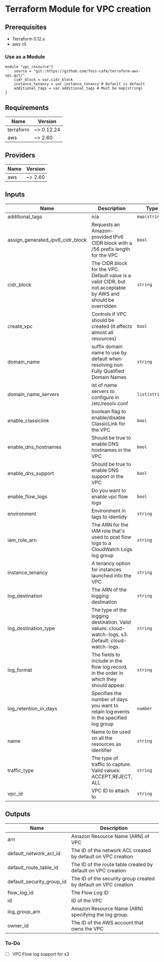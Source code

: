# Terraform Module for VPC creation

## Prerequisites

- Terraform 0.12.x
- aws cli

### Use as a Module

```terrraform
module "vpc_resource"{
    source = "git::https://github.com/foss-cafe/terraform-aws-vpc.git/"
    cidr_block = var.cidr_block
    instance_tenancy = var.instance_tenancy # Default is default
    additional_tags = var.additional_tags # Must be map(string)
}
```
<!-- BEGINNING OF PRE-COMMIT-TERRAFORM DOCS HOOK -->
## Requirements

| Name | Version |
|------|---------|
| terraform | ~> 0.12.24 |
| aws | ~> 2.60 |

## Providers

| Name | Version |
|------|---------|
| aws | ~> 2.60 |

## Inputs

| Name | Description | Type | Default | Required |
|------|-------------|------|---------|:--------:|
| additional\_tags | n/a | `map(string)` | `{}` | no |
| assign\_generated\_ipv6\_cidr\_block | Requests an Amazon-provided IPv6 CIDR block with a /56 prefix length for the VPC | `bool` | `false` | no |
| cidr\_block | The CIDR block for the VPC. Default value is a valid CIDR, but not acceptable by AWS and should be overridden | `string` | `"192.168.0.0/16"` | no |
| create\_vpc | Controls if VPC should be created (it affects almost all resources) | `bool` | `true` | no |
| domain\_name | suffix domain name to use by default when resolving non Fully Qualified Domain Names | `string` | `"ec2.internal"` | no |
| domain\_name\_servers | ist of name servers to configure in /etc/resolv.conf | `list(string)` | <pre>[<br>  "AmazonProvidedDNS"<br>]</pre> | no |
| enable\_classiclink | boolean flag to enable/disable ClassicLink for the VPC | `bool` | `false` | no |
| enable\_dns\_hostnames | Should be true to enable DNS hostnames in the VPC | `bool` | `false` | no |
| enable\_dns\_support | Should be true to enable DNS support in the VPC | `bool` | `true` | no |
| enable\_flow\_logs | Do you want to enable vpc flow logs | `bool` | `true` | no |
| environment | Environment in tags to identidy | `string` | `"Dev"` | no |
| iam\_role\_arn | The ARN for the IAM role that's used to post flow logs to a CloudWatch Logs log group | `string` | `""` | no |
| instance\_tenancy | A tenancy option for instances launched into the VPC | `string` | `"default"` | no |
| log\_destination | The ARN of the logging destination | `string` | `""` | no |
| log\_destination\_type | The type of the logging destination. Valid values: cloud-watch-logs, s3. Default: cloud-watch-logs. | `string` | `"cloud-watch-logs"` | no |
| log\_format | The fields to include in the flow log record, in the order in which they should appear. | `string` | `""` | no |
| log\_retention\_in\_days | Specifies the number of days you want to retain log events in the specified log group | `number` | `90` | no |
| name | Name to be used on all the resources as identifier | `string` | `"Example"` | no |
| traffic\_type | The type of traffic to capture. Valid values: ACCEPT,REJECT, ALL | `string` | `"ALL"` | no |
| vpc\_id | VPC ID to attach to | `string` | `""` | no |

## Outputs

| Name | Description |
|------|-------------|
| arn | Amazon Resource Name (ARN) of VPC |
| default\_network\_acl\_id | The ID of the network ACL created by default on VPC creation |
| default\_route\_table\_id | The ID of the route table created by default on VPC creation |
| default\_security\_group\_id | The ID of the security group created by default on VPC creation |
| flow\_log\_id | The Flow Log ID |
| id | ID of the VPC |
| log\_group\_arn | Amazon Resource Name (ARN) specifying the log group. |
| owner\_id | The ID of the AWS account that owns the VPC |

<!-- END OF PRE-COMMIT-TERRAFORM DOCS HOOK -->

### To-Do

- [ ] VPC Flow log support for s3
